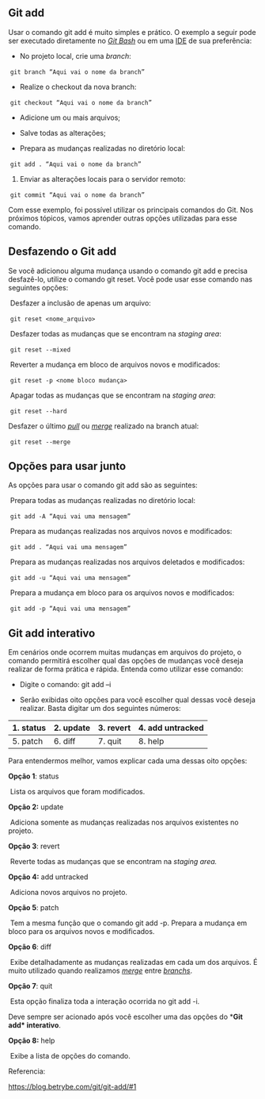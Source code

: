 ## Git add

Usar o comando git add é muito simples e prático. O exemplo a seguir pode ser executado diretamente no [*Git Bash*](https://git-scm.com/downloads) ou em uma [IDE](https://blog.betrybe.com/tecnologia/ide/) de sua preferência:

- No projeto local, crie uma *branch*:

​	``git branch “Aqui vai o nome da branch”``

- Realize o checkout da nova branch:

​	``git checkout “Aqui vai o nome da branch”``

- Adicione um ou mais arquivos;

- Salve todas as alterações;

- Prepara as mudanças realizadas no diretório local:

​	``git add . “Aqui vai o nome da branch”``

1. Enviar as alterações locais para o servidor remoto:

​	``git commit “Aqui vai o nome da branch”``

Com esse exemplo, foi possível utilizar os principais comandos do Git. Nos próximos tópicos, vamos aprender outras opções utilizadas para esse comando.

## Desfazendo o Git add

Se você adicionou alguma mudança usando o comando git add e precisa desfazê-lo, utilize o comando git reset. Você pode usar esse comando nas seguintes opções:

​    Desfazer a inclusão de apenas um arquivo:

​	``git reset <nome_arquivo>``

​    Desfazer todas as mudanças que se encontram na *staging area*:

​	``git reset --mixed``

​    Reverter a mudança em bloco de arquivos novos e modificados:

​	``git reset -p <nome bloco mudança>``

​    Apagar todas as mudanças que se encontram na *staging area*:

​	``git reset --hard``

Desfazer o último [*pull*](https://git-scm.com/docs/git-pull/pt_BR) ou [*merge*](https://git-scm.com/docs/git-merge/pt_BR) realizado na branch atual:

​	``git reset --merge``

## Opções para usar junto

As opções para usar o comando git add são as seguintes:

​    Prepara todas as mudanças realizadas no diretório local:

​	``git add -A “Aqui vai uma mensagem”``

​    Prepara as mudanças realizadas nos arquivos novos e modificados:

​	``git add . “Aqui vai uma mensagem”``

​    Prepara as mudanças realizadas nos arquivos deletados e modificados:

​	``git add -u “Aqui vai uma mensagem”``

​    Prepara a mudança em bloco para os arquivos novos e modificados:

​	``git add -p “Aqui vai uma mensagem”``

## Git add interativo

Em cenários onde ocorrem muitas mudanças em arquivos do projeto, o comando permitirá escolher qual das opções de mudanças você deseja realizar de forma prática e rápida. Entenda como utilizar esse comando:

- Digite o comando: git add –i

- Serão exibidas oito opções para você escolher qual dessas você deseja realizar. Basta digitar um dos seguintes números:  

| 1. status | 2. update | 3. revert | 4. add untracked |
| --------- | --------- | --------- | ---------------- |
| 5. patch  | 6. diff   | 7. quit   | 8. help          |

Para entendermos melhor, vamos explicar cada uma dessas oito opções:

**Opção 1**: status

​    Lista os arquivos que foram modificados.

**Opção 2:** update

​    Adiciona somente as mudanças realizadas nos arquivos existentes no projeto.

**Opção 3**: revert

​    Reverte todas as mudanças que se encontram na *staging area.*

**Opção 4:** add untracked

​    Adiciona novos arquivos no projeto.

**Opção 5**: patch

​    Tem a mesma função que o comando git add -p. Prepara a mudança em bloco para os arquivos novos e modificados.

**Opção 6**: diff

​    Exibe detalhadamente as mudanças realizadas em cada um dos arquivos. É muito utilizado quando realizamos [*merge*](https://git-scm.com/docs/git-merge/pt_BR) entre [*branchs*](https://en.wikipedia.org/wiki/Branching_(version_control)).

**Opção 7**: quit

​    Esta opção finaliza toda a interação ocorrida no git add -i. 

Deve sempre ser acionado após você escolher uma das opções do ***Git add\* interativo**.

**Opção 8:** help

​      Exibe a lista de opções do comando.



Referencia:

https://blog.betrybe.com/git/git-add/#1